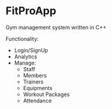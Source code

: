 # FitProApp

Gym management system written in C++

Functionality:
* Login/SignUp
* Analytics
* Manage:
  * Staff
  * Members
  * Trainers
  * Equipments
  * Workout Packages
  * Attendance
